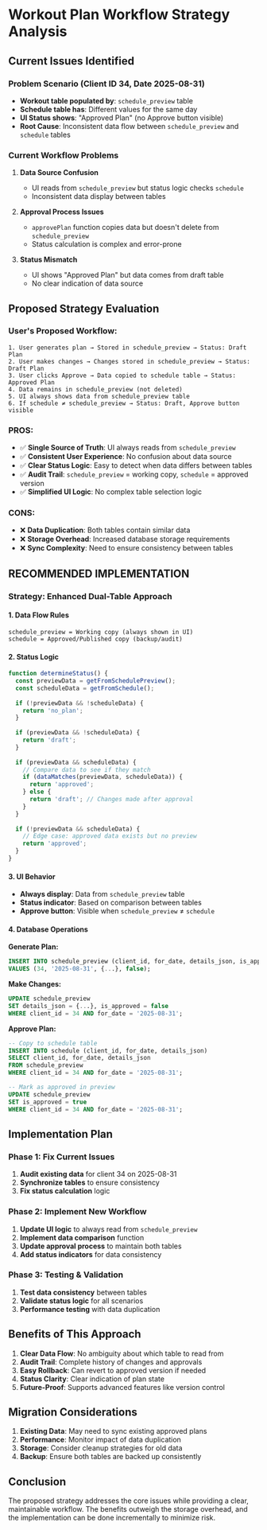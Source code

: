 # Workout Plan Workflow Strategy Analysis

## Current Issues Identified

### Problem Scenario (Client ID 34, Date 2025-08-31)
- **Workout table populated by**: `schedule_preview` table
- **Schedule table has**: Different values for the same day
- **UI Status shows**: "Approved Plan" (no Approve button visible)
- **Root Cause**: Inconsistent data flow between `schedule_preview` and `schedule` tables

### Current Workflow Problems

1. **Data Source Confusion**
   - UI reads from `schedule_preview` but status logic checks `schedule`
   - Inconsistent data display between tables

2. **Approval Process Issues**
   - `approvePlan` function copies data but doesn't delete from `schedule_preview`
   - Status calculation is complex and error-prone

3. **Status Mismatch**
   - UI shows "Approved Plan" but data comes from draft table
   - No clear indication of data source

## Proposed Strategy Evaluation

### User's Proposed Workflow:
```
1. User generates plan → Stored in schedule_preview → Status: Draft Plan
2. User makes changes → Changes stored in schedule_preview → Status: Draft Plan  
3. User clicks Approve → Data copied to schedule table → Status: Approved Plan
4. Data remains in schedule_preview (not deleted)
5. UI always shows data from schedule_preview table
6. If schedule ≠ schedule_preview → Status: Draft, Approve button visible
```

### **PROS:**
- ✅ **Single Source of Truth**: UI always reads from `schedule_preview`
- ✅ **Consistent User Experience**: No confusion about data source
- ✅ **Clear Status Logic**: Easy to detect when data differs between tables
- ✅ **Audit Trail**: `schedule_preview` = working copy, `schedule` = approved version
- ✅ **Simplified UI Logic**: No complex table selection logic

### **CONS:**
- ❌ **Data Duplication**: Both tables contain similar data
- ❌ **Storage Overhead**: Increased database storage requirements
- ❌ **Sync Complexity**: Need to ensure consistency between tables

## **RECOMMENDED IMPLEMENTATION**

### Strategy: Enhanced Dual-Table Approach

#### 1. **Data Flow Rules**
```
schedule_preview = Working copy (always shown in UI)
schedule = Approved/Published copy (backup/audit)
```

#### 2. **Status Logic**
```typescript
function determineStatus() {
  const previewData = getFromSchedulePreview();
  const scheduleData = getFromSchedule();
  
  if (!previewData && !scheduleData) {
    return 'no_plan';
  }
  
  if (previewData && !scheduleData) {
    return 'draft';
  }
  
  if (previewData && scheduleData) {
    // Compare data to see if they match
    if (dataMatches(previewData, scheduleData)) {
      return 'approved';
    } else {
      return 'draft'; // Changes made after approval
    }
  }
  
  if (!previewData && scheduleData) {
    // Edge case: approved data exists but no preview
    return 'approved';
  }
}
```

#### 3. **UI Behavior**
- **Always display**: Data from `schedule_preview` table
- **Status indicator**: Based on comparison between tables
- **Approve button**: Visible when `schedule_preview` ≠ `schedule`

#### 4. **Database Operations**

**Generate Plan:**
```sql
INSERT INTO schedule_preview (client_id, for_date, details_json, is_approved)
VALUES (34, '2025-08-31', {...}, false);
```

**Make Changes:**
```sql
UPDATE schedule_preview 
SET details_json = {...}, is_approved = false
WHERE client_id = 34 AND for_date = '2025-08-31';
```

**Approve Plan:**
```sql
-- Copy to schedule table
INSERT INTO schedule (client_id, for_date, details_json)
SELECT client_id, for_date, details_json 
FROM schedule_preview 
WHERE client_id = 34 AND for_date = '2025-08-31';

-- Mark as approved in preview
UPDATE schedule_preview 
SET is_approved = true
WHERE client_id = 34 AND for_date = '2025-08-31';
```

## Implementation Plan

### Phase 1: Fix Current Issues
1. **Audit existing data** for client 34 on 2025-08-31
2. **Synchronize tables** to ensure consistency
3. **Fix status calculation** logic

### Phase 2: Implement New Workflow
1. **Update UI logic** to always read from `schedule_preview`
2. **Implement data comparison** function
3. **Update approval process** to maintain both tables
4. **Add status indicators** for data consistency

### Phase 3: Testing & Validation
1. **Test data consistency** between tables
2. **Validate status logic** for all scenarios
3. **Performance testing** with data duplication

## Benefits of This Approach

1. **Clear Data Flow**: No ambiguity about which table to read from
2. **Audit Trail**: Complete history of changes and approvals
3. **Easy Rollback**: Can revert to approved version if needed
4. **Status Clarity**: Clear indication of plan state
5. **Future-Proof**: Supports advanced features like version control

## Migration Considerations

1. **Existing Data**: May need to sync existing approved plans
2. **Performance**: Monitor impact of data duplication
3. **Storage**: Consider cleanup strategies for old data
4. **Backup**: Ensure both tables are backed up consistently

## Conclusion

The proposed strategy addresses the core issues while providing a clear, maintainable workflow. The benefits outweigh the storage overhead, and the implementation can be done incrementally to minimize risk.
